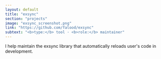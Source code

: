 ```yaml
---
layout: default
title: "exsync"
section: "projects"
image: "exsync_screenshot.png"
link: "https://github.com/falood/exsync"
subtext: "<b>type:</b> tool · <b>role:</b> maintainer"
---
```


I help maintain the exsync library that automatically reloads user's code in development.

